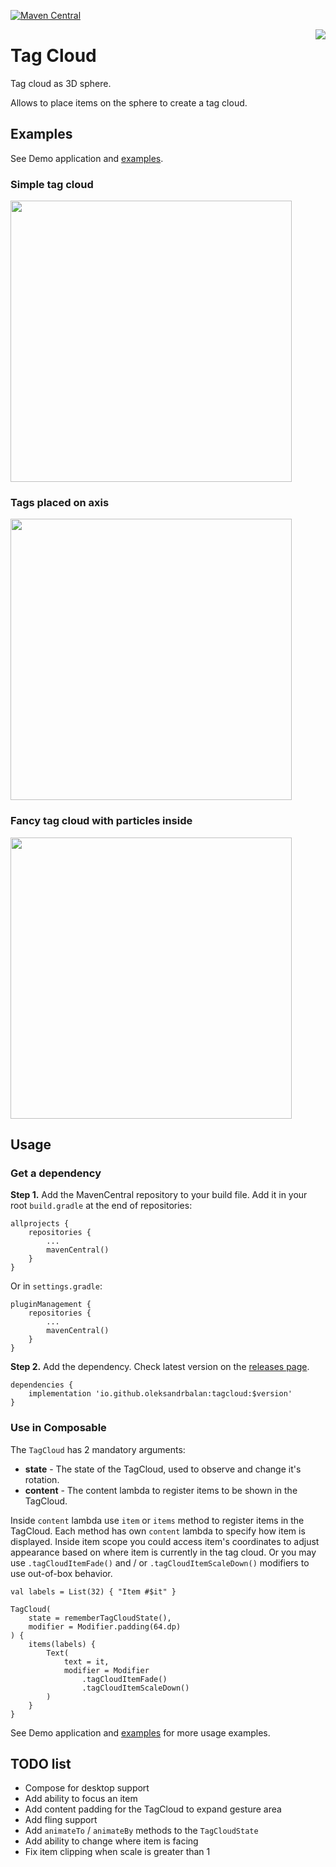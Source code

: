 [![Maven Central](https://img.shields.io/maven-central/v/io.github.oleksandrbalan/tagcloud.svg?label=Maven%20Central)](https://search.maven.org/artifact/io.github.oleksandrbalan/tagcloud)

<img align="right" src="https://user-images.githubusercontent.com/20944869/214668307-c4f4381e-c533-40f9-b5db-b21f5f2db54a.png">

# Tag Cloud

Tag cloud as 3D sphere.

Allows to place items on the sphere to create a tag cloud.

## Examples

See Demo application and [examples](demo/src/main/java/eu/wewox/tagcloud/screens).

### Simple tag cloud

<img src="https://user-images.githubusercontent.com/20944869/214673568-c972c32c-c57e-4309-9e62-e7352a0b093e.gif" width="450">

### Tags placed on axis

<img src="https://user-images.githubusercontent.com/20944869/214674832-fdf66ec6-aa77-4d36-86a1-746c65ca91f7.gif" width="450">

### Fancy tag cloud with particles inside

<img src="https://user-images.githubusercontent.com/20944869/214677164-78f2eef7-1778-43ef-9804-223332900a80.gif" width="450">


## Usage

### Get a dependency

**Step 1.** Add the MavenCentral repository to your build file.
Add it in your root `build.gradle` at the end of repositories:
```
allprojects {
    repositories {
        ...
        mavenCentral()
    }
}
```

Or in `settings.gradle`:
```
pluginManagement {
    repositories {
        ...
        mavenCentral()
    }
}
```

**Step 2.** Add the dependency.
Check latest version on the [releases page](https://github.com/oleksandrbalan/tagcloud/releases).
```
dependencies {
    implementation 'io.github.oleksandrbalan:tagcloud:$version'
}
```

### Use in Composable

The `TagCloud` has 2 mandatory arguments:
* **state** - The state of the TagCloud, used to observe and change it's rotation.
* **content** - The content lambda to register items to be shown in the TagCloud.

Inside `content` lambda use `item` or `items` method to register items in the TagCloud. Each method has own `content` lambda to specify how item is displayed. Inside item scope you could access item's coordinates to adjust appearance based on where item is currently in the tag cloud. Or you may use `.tagCloudItemFade()` and / or `.tagCloudItemScaleDown()` modifiers to use out-of-box behavior.

```
val labels = List(32) { "Item #$it" }

TagCloud(
    state = rememberTagCloudState(),
    modifier = Modifier.padding(64.dp)
) {
    items(labels) {
        Text(
            text = it,
            modifier = Modifier
                .tagCloudItemFade()
                .tagCloudItemScaleDown()
        )
    }
}
```

See Demo application and [examples](demo/src/main/java/eu/wewox/tagcloud/screens) for more usage examples.

## TODO list

* Compose for desktop support
* Add ability to focus an item
* Add content padding for the TagCloud to expand gesture area
* Add fling support
* Add `animateTo` / `animateBy` methods to the `TagCloudState`
* Add ability to change where item is facing
* Fix item clipping when scale is greater than 1
